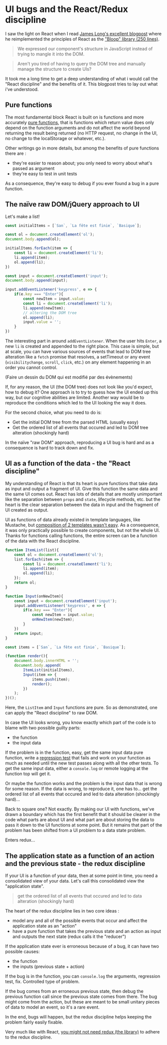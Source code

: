 # UI bugs and the React/Redux discipline

I saw the light on React when I read [James Long's excellent blogpost](http://jlongster.com/Removing-User-Interface-Complexity,-or-Why-React-is-Awesome) where he reimplemented the principles of React as the ["Bloop" library (250 lines)](https://gist.github.com/jlongster/11192270).

> We expressed our component's structure in JavaScript instead of trying to mangle it into the DOM.

> Aren't you tired of having to query the DOM tree and manually manage the structure to create UIs?

It took me a long time to get a deep understanding of what i would call the "React discipline" and the benefits of it. This blogpost tries to lay out what i've understood.


## Pure functions

The most fundamental block React is built on is functions and more accurately [pure functions](https://en.wikipedia.org/wiki/Pure_function), that is functions which return value does only depend on the function arguments and do not affect the world beyond returning the result being returned (no HTTP request, no change in the UI, no change to the localStorage or whatever, etc.).

Other writings go in more details, but among the benefits of pure functions there are :
* they're easier to reason about; you only need to worry about what's passed as argument
* they're easy to test in unit tests

As a consequence, they're easy to debug if you ever found a bug in a pure function.


## The naïve raw DOM/jQuery approach to UI

Let's make a list!

````js
const initialItems = [`San`, `La fête est finie`, `Basique`];

const ol = document.createElement('ol');
document.body.append(ol);

initialItems.forEach(item => {
    const li = document.createElement('li');
    li.append(item);
    ol.append(li);
})

const input = document.createElement('input');
document.body.append(input);

input.addEventListener('keypress', e => {
    if(e.key === "Enter"){
        const newItem = input.value;
        const li = document.createElement('li');
        li.append(newItem);
        // altering the DOM tree
        ol.append(li);
        input.value = '';
    }
})
````

The interesting part in around `addEventListener`. When the user hits `Enter`, a new `li` is created and appended to the right place. This case is simple, but at scale, you can have various sources of events that lead to DOM tree alteration like a `fetch` promise that resolves, a setTimeout or any event (`visibilitychange`, `scroll`, `click`, etc.) on any element happening in an order you cannot control.

(Faire un dessin du DOM qui est modifié par des évènements)

If, for any reason, the UI (the DOM tree) does not look like you'd expect, how to debug it? One approach is to try to guess how the UI ended up this way, but our cognitive abilities are limited. Another way would be to reproduce the conditions which led to the UI looking the way it does.

For the second choice, what you need to do is:
* Get the initial DOM tree from the parsed HTML (usually easy)
* Get the ordered list of all events that occured and led to DOM tree alteration (shockingly hard)

In the naïve "raw DOM" approach, reproducing a UI bug is hard and as a consequence is hard to track down and fix.


## UI as a function of the data - the "React discipline"

My understanding of React is that its heart is pure functions that take data as input and output a fragment of UI. Give this function the same data and the same UI comes out. React has lots of details that are mostly unimportant like the separation between `props` and `state`, lifecycle methods, etc. but the heart is the clear separation between the data in input and the fragment of UI created as output.

UI as functions of data already existed in template languages, like Mustache, but [composition of 2 templates wasn't easy](https://stackoverflow.com/questions/6846672/mustache-templating-nested-templates). As a consequence, it was only practically possible to create components, but not the whole UI. Thanks for functions calling functions, the entire screen can be a function of the data with the React discipline.

````js
function ItemList(list){
    const ol = document.createElement('ol');
    list.forEach(item => {
        const li = document.createElement('li');
        li.append(item);
        ol.append(li);
    });
    return ol;
}

function Input(onNewItem){
    const input = document.createElement('input');
    input.addEventListener('keypress', e => {
        if(e.key === "Enter"){
            const newItem = input.value;
            onNewItem(newItem);
        }
    })
    return input;
}

const items = [`San`, `La fête est finie`, `Basique`];

(function render(){
    document.body.innerHTML = '';
    document.body.append(
        ItemList(initialItems),
        Input(item => {
            items.push(item);
            render();
        })
    );
})();
````

Here, the `ListItem` and `Input` functions are pure. So as demonstrated, one can apply the "React discipline" to raw DOM.

In case the UI looks wrong, you know exactly which part of the code is to blame with two possible guilty parts: 
* the function
* the input data

If the problem is in the function, easy, get the same input data pure function, write a [regression test](https://en.wikipedia.org/wiki/Regression_testing) that fails and work on your function as much as needed until the new test passes along with all the other tests. To get the same input data, either a `console.log` or remote logging at the function top will get it.

Or maybe the function works and the problem is the input data that is wrong for some reason.
If the data is wrong, to reproduce it, one has to... get the ordered list of all events that occured and led to data alteration (shockingly hard)...

Back to square one? Not exactly. By making our UI with functions, we've drawn a boundary which has the first benefit that it should be clearer in the code what parts are about UI and what part are about storing the data to pass it down to the UI functions at some point. But it remains that part of the problem has been shifted from a UI problem to a data state problem.

Enters redux...


## The application state as a function of an action and the previous state - the redux discipline

If your UI is a function of your data, then at some point in time, you need a consolidated view of your data. Let's call this consolidated view the "application state".

> get the ordered list of all events that occured and led to data alteration (shockingly hard)

The heart of the redux discipline lies in two core ideas :
* model any and all of the possible events that occur and affect the application state as an "action"
* have a pure function that takes the previous state and an action as input and outputs the next state (redux calls it the "reducer")

If the application state ever is erroneous because of a bug, it can have two possible causes: 
* the function
* the inputs (previous state + action)

If the bug is in the function, you can `console.log` the arguments, regression test, fix. Controlled type of problem.

If the bug comes from an erroneous previous state, then debug the previous function call since the previous state comes from there.
The bug might come from the action, but these are meant to be small unitary pieces of data to model an event, so it's a rare event.

In the end, bugs will happen, but the redux discipline helps keeping the problem fairly easily fixable.

Very much like with React, [you might not need redux (the library)](https://medium.com/@dan_abramov/you-might-not-need-redux-be46360cf367#.d3b2vhnnv) to adhere to the redux discipline.







